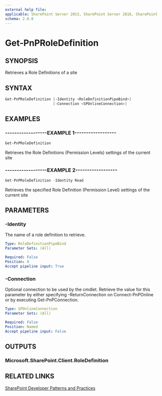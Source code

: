 ```yaml
---
external help file:
applicable: SharePoint Server 2013, SharePoint Server 2016, SharePoint Server 2019, SharePoint Online
schema: 2.0.0
---
```

# Get-PnPRoleDefinition

## SYNOPSIS
Retrieves a Role Definitions of a site

## SYNTAX 

```powershell
Get-PnPRoleDefinition [-Identity <RoleDefinitionPipeBind>]
                      [-Connection <SPOnlineConnection>]
```

## EXAMPLES

### ------------------EXAMPLE 1------------------
```powershell
Get-PnPRoleDefinition
```

Retrieves the Role Definitions (Permission Levels) settings of the current site

### ------------------EXAMPLE 2------------------
```powershell
Get-PnPRoleDefinition -Identity Read
```

Retrieves the specified Role Definition (Permission Level) settings of the current site

## PARAMETERS

### -Identity
The name of a role definition to retrieve.

```yaml
Type: RoleDefinitionPipeBind
Parameter Sets: (All)

Required: False
Position: 0
Accept pipeline input: True
```

### -Connection
Optional connection to be used by the cmdlet. Retrieve the value for this parameter by either specifying -ReturnConnection on Connect-PnPOnline or by executing Get-PnPConnection.

```yaml
Type: SPOnlineConnection
Parameter Sets: (All)

Required: False
Position: Named
Accept pipeline input: False
```

## OUTPUTS

### Microsoft.SharePoint.Client.RoleDefinition

## RELATED LINKS

[SharePoint Developer Patterns and Practices](http://aka.ms/sppnp)